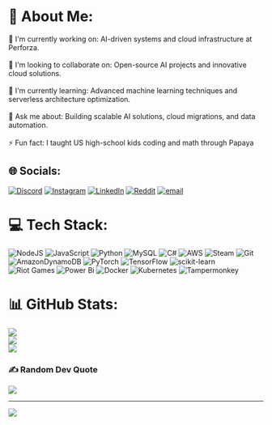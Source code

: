 # 💫 About Me:
🔭 I'm currently working on: AI-driven systems and cloud infrastructure at Perforza.<br><br>👯 I'm looking to collaborate on: Open-source AI projects and innovative cloud solutions.<br><br>🌱 I'm currently learning: Advanced machine learning techniques and serverless architecture optimization.<br><br>💬 Ask me about: Building scalable AI solutions, cloud migrations, and data automation.<br><br>⚡ Fun fact: I taught US high-school kids coding and math through Papaya


## 🌐 Socials:
[![Discord](https://img.shields.io/badge/Discord-%237289DA.svg?logo=discord&logoColor=white)](https://discord.gg/@brub6111) [![Instagram](https://img.shields.io/badge/Instagram-%23E4405F.svg?logo=Instagram&logoColor=white)](https://instagram.com/https://www.instagram.com/bruno.franklin1) [![LinkedIn](https://img.shields.io/badge/LinkedIn-%230077B5.svg?logo=linkedin&logoColor=white)](https://linkedin.com/in/www.linkedin.com/in/bruno-muniz-642227217) [![Reddit](https://img.shields.io/badge/Reddit-%23FF4500.svg?logo=Reddit&logoColor=white)](https://reddit.com/user/https://www.reddit.com/user/Select-Equipment8001/) [![email](https://img.shields.io/badge/Email-D14836?logo=gmail&logoColor=white)](mailto:brunofranklin101@gmail.com) 

# 💻 Tech Stack:
![NodeJS](https://img.shields.io/badge/node.js-6DA55F?style=for-the-badge&logo=node.js&logoColor=white) ![JavaScript](https://img.shields.io/badge/javascript-%23323330.svg?style=for-the-badge&logo=javascript&logoColor=%23F7DF1E) ![Python](https://img.shields.io/badge/python-3670A0?style=for-the-badge&logo=python&logoColor=ffdd54) ![MySQL](https://img.shields.io/badge/mysql-4479A1.svg?style=for-the-badge&logo=mysql&logoColor=white) ![C#](https://img.shields.io/badge/c%23-%23239120.svg?style=for-the-badge&logo=csharp&logoColor=white) ![AWS](https://img.shields.io/badge/AWS-%23FF9900.svg?style=for-the-badge&logo=amazon-aws&logoColor=white) ![Steam](https://img.shields.io/badge/steam-%23000000.svg?style=for-the-badge&logo=steam&logoColor=white) ![Git](https://img.shields.io/badge/git-%23F05033.svg?style=for-the-badge&logo=git&logoColor=white) ![AmazonDynamoDB](https://img.shields.io/badge/Amazon%20DynamoDB-4053D6?style=for-the-badge&logo=Amazon%20DynamoDB&logoColor=white) ![PyTorch](https://img.shields.io/badge/PyTorch-%23EE4C2C.svg?style=for-the-badge&logo=PyTorch&logoColor=white) ![TensorFlow](https://img.shields.io/badge/TensorFlow-%23FF6F00.svg?style=for-the-badge&logo=TensorFlow&logoColor=white) ![scikit-learn](https://img.shields.io/badge/scikit--learn-%23F7931E.svg?style=for-the-badge&logo=scikit-learn&logoColor=white) ![Riot Games](https://img.shields.io/badge/riotgames-D32936.svg?style=for-the-badge&logo=riotgames&logoColor=white) ![Power Bi](https://img.shields.io/badge/power_bi-F2C811?style=for-the-badge&logo=powerbi&logoColor=black) ![Docker](https://img.shields.io/badge/docker-%230db7ed.svg?style=for-the-badge&logo=docker&logoColor=white) ![Kubernetes](https://img.shields.io/badge/kubernetes-%23326ce5.svg?style=for-the-badge&logo=kubernetes&logoColor=white) ![Tampermonkey](https://img.shields.io/badge/tampermonkey-%2300485B.svg?style=for-the-badge&logo=tampermonkey&logoColor=white)
# 📊 GitHub Stats:
![](https://github-readme-stats.vercel.app/api?username=Brub539&theme=dark&hide_border=false&include_all_commits=false&count_private=false)<br/>
![](https://github-readme-streak-stats.herokuapp.com/?user=Brub539&theme=dark&hide_border=false)<br/>
![](https://github-readme-stats.vercel.app/api/top-langs/?username=Brub539&theme=dark&hide_border=false&include_all_commits=false&count_private=false&layout=compact)

### ✍️ Random Dev Quote
![](https://quotes-github-readme.vercel.app/api?type=vetical&theme=radical)

---
[![](https://visitcount.itsvg.in/api?id=Brub539&icon=0&color=0)](https://visitcount.itsvg.in)

<!-- Proudly created with GPRM ( https://gprm.itsvg.in ) -->